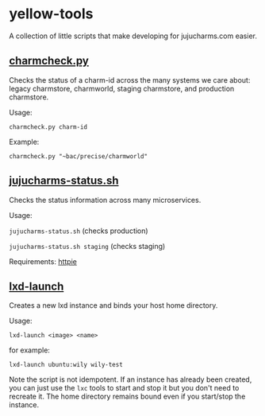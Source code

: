 # yellow-tools

A collection of little scripts that make developing for jujucharms.com easier.

[charmcheck.py](charmcheck.py)
------------------------------

Checks the status of a charm-id across the many systems we care about: legacy
charmstore, charmworld, staging charmstore, and production charmstore.

Usage:

`charmcheck.py charm-id`

Example:

`charmcheck.py "~bac/precise/charmworld"`

[jujucharms-status.sh](jujucharms-status.sh)
--------------------------------------------

Checks the status information across many microservices.

Usage:

`jujucharms-status.sh` (checks production)

`jujucharms-status.sh staging` (checks staging)

Requirements:
[httpie](https://pypi.python.org/pypi/httpie)


[lxd-launch](lxd-launch)
--------------------------------------------

Creates a new lxd instance and binds your host home directory.

Usage:

`lxd-launch <image> <name>`

for example:

`lxd-launch ubuntu:wily wily-test`

Note the script is not idempotent. If an instance has already been created, you can just use the `lxc` tools to start and stop it but you don't need to recreate it.  The home directory remains bound even if you start/stop the instance.
